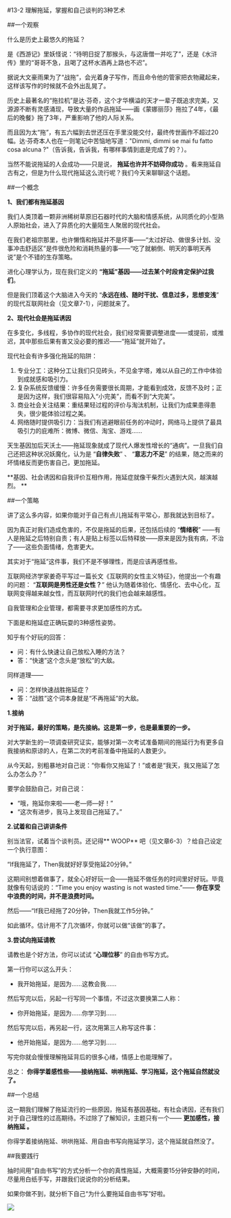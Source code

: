 #13-2 理解拖延，掌握和自己谈判的3种艺术 

##一个观察

什么是历史上最悠久的拖延？

是《西游记》里妖怪说：“待明日捉了那猴头，与这唐僧一并吃了”，还是《水浒传》里的“哥哥不急，且喝了这杯水酒再上路也不迟”。

据说大文豪雨果为了“战拖”，会光着身子写作，而且命令他的管家把衣物藏起来，这样该写作的时候就不会外出乱晃了。

历史上最著名的“拖拉机”是达·芬奇，这个才华横溢的天才一辈子既追求完美，又源源不断有灵感涌现，导致大量的作品拖延——画《蒙娜丽莎》拖拉了4年，《最后的晚餐》拖了3年，严重影响了他的人际关系。

而且因为太“拖”，有五六幅到去世还压在手里没能交付，最终传世画作不超过20幅。达·芬奇本人也在一则笔记中苦恼地写道："Dimmi, dimmi se mai fu fatto cosa alcuna ?"（告诉我，告诉我，有哪样事情到底是完成了的？）。

当然不能说拖延的人会成功——只是说， **拖延也许并不妨碍你成功** 。看来拖延自古有之，但是为什么现代拖延这么流行呢？我们今天来聊聊这个话题。

##一个概念

**1、我们都有拖延基因**

我们人类顶着一颗非洲稀树草原旧石器时代的大脑和情感系统，从同质化的小型熟人原始社会，进入了异质化的大量陌生人聚居的现代社会。

在我们老祖宗那里，也许懒惰和拖延并不是坏事——“太过好动、做很多计划、没事冲击舒适区”是件很危险和消耗热量的事——“吃了就躺倒、明天的事明天再说”是个不错的生存策略。

进化心理学认为，现在我们定义的 **“拖延”基因——过去某个时段肯定保护过我们**。

但是我们顶着这个大脑进入今天的 “**永远在线、随时干扰、信息过多，思想变浅**” 的现代互联网社会（见文章7-1），问题就来了。

**2、现代社会是拖延诱因**

在多变化，多线程，多协作的现代社会，我们经常需要调整进度——或提前，或推迟，其中那些后果有害又没必要的推迟——“拖延”就开始了。

现代社会有许多强化拖延的陷阱：

1. 专业分工：这种分工让我们只见砖头，不见金字塔，难以从自己的工作中体验到成就感和吸引力。
2. 复杂系统反馈缓慢：许多任务需要很长周期，才能看到成效，反馈不及时；正是因为这样，我们很容易陷入“小完美”，而看不到“大完美”。
3. 商业社会关注结果：重结果轻过程的评价与淘汰机制，让我们为成果患得患失，很少能体验过程之美。
4. 网络随时提供吸引力：当我们有逃避眼前任务的冲动时，网络马上提供了最具吸引力的庇难所：微博、微信、淘宝、游戏……

天生基因加后天沃土——拖延现象就成了现代人爆发性增长的“通病”。一旦我们自己还把这种状况妖魔化，认为是 “**自律失败**” 、 “**意志力不足**” 的结果，随之而来的坏情绪反而更伤害自己，更加拖延。

**基因、社会诱因和自我评价互相作用，拖延症就像干柴烈火遇到大风，越演越烈。 **

##一个策略

讲了这么多内容，如果你能对于自己有点儿拖延有平常心，那我就达到目标了。

因为真正对我们造成危害的，不仅是拖延的后果，还包括后续的 “**情绪税**” ——有人是拖延之后特别自责；有人是贴上标签以后特释放——原来是因为我有病，不治了——这些负面情绪，危害更大。

其实对于“拖延”这件事，我们不是不够理性，而是应该再感性些。

互联网经济学家姜奇平写过一篇长文《互联网的女性主义特征》，他提出一个有趣的问题： “**互联网是男性还是女性？**” 他认为随着体验化、情感化、去中心化，互联网变得越来越女性，而互联网时代的我们也会越来越感性。

自我管理和企业管理，都需要寻求更加感性的方式。    

下面是和拖延症正确玩耍的3种感性姿势。

知乎有个好玩的回答：
- 问：有什么快速让自己放松入睡的方法？
- 答：“快速”这个念头是“放松”的大敌。

同样道理——
- 问：怎样快速战胜拖延症？
- 答：“战胜”这个词本身就是“不再拖延”的大敌。

**1.接纳**

**对于拖延，最好的策略，是先接纳。这是第一步，也是最重要的一步。**

对大学新生的一项调查研究证实，能够对第一次考试准备期间的拖延行为有更多自我接纳和原谅的人，在第二次的考前准备中拖延的人数更少。

从今天起，别粗暴地对自己说：“你看你又拖延了！”或者是“我天，我又拖延了怎么办怎么办？”

要学会鼓励自己，对自己说：
- “哦，拖延你来啦——老—师—好！”
- “这次有进步，我马上发现自己拖延了。”

**2.试着和自己讲讲条件**

别当法官，试着当个谈判员。还记得** WOOP** 吧（见文章6-3）？给自己设定一个执行意图：

“If我拖延了，Then我就好好享受拖延20分钟。”

这期间别想着做事了，就全心好好玩一会——拖延不做任务的时间里好好玩。毕竟就像有句话说的：“Time you enjoy wasting is not wasted time.”—— **你在享受中浪费的时间，并不是浪费时间。**

然后——“If我已经拖了20分钟，Then我就工作5分钟。”

如此循环。估计用不了几次循环，你就可以做“该做”的事了。

**3.尝试向拖延请教**

请教也是个好方法，你可以试试 “**心理位移**” 的自由书写方式。

第一行你可以这么开头：
- 我开始拖延，是因为……这教会我……

然后写完以后，另起一行写同一个事情，不过这次要换第二人称：
- 你开始拖延，是因为……你学习到……

然后写完以后，再另起一行，这次用第三人称写这件事：
- 他开始拖延，是因为……他学习到……

写完你就会慢慢理解拖延背后的很多心绪，情感上也能理解了。

总之： **你得学着感性些——接纳拖延、哄哄拖延、学习拖延，这个拖延自然就没了。**

##一个总结

这一期我们理解了拖延流行的一些原因，拖延有基因基础，有社会诱因，还有我们对于自己理性的过高期待。不过除了了解知识，主题只有一个—— **更加感性，接纳拖延 。**

你得学着接纳拖延、哄哄拖延、用自由书写向拖延学习，这个拖延就自然没了。

##我要践行

抽时间用“自由书写”的方式分析一个你的真性拖延，大概需要15分钟安静的时间，尽量用白纸手写，并跟我们说说你的分析结果。

如果你做不到，就分析下自己“为什么要拖延自由书写”好啦。

![](./_image/img_1521.jpg)
